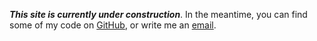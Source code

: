 **_This site is currently under construction_**. In the meantime, you can find some of my code on [GitHub](https://github.com/MarkTiedemann), or write me an [email](mailto:www.marktiedemann@gmail.com).
